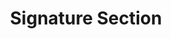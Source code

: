 ---
title: Signature Section
category: 62ebf4654ae80e09e468624b
parentDoc: 62ec01bd8854e3076580c823
---